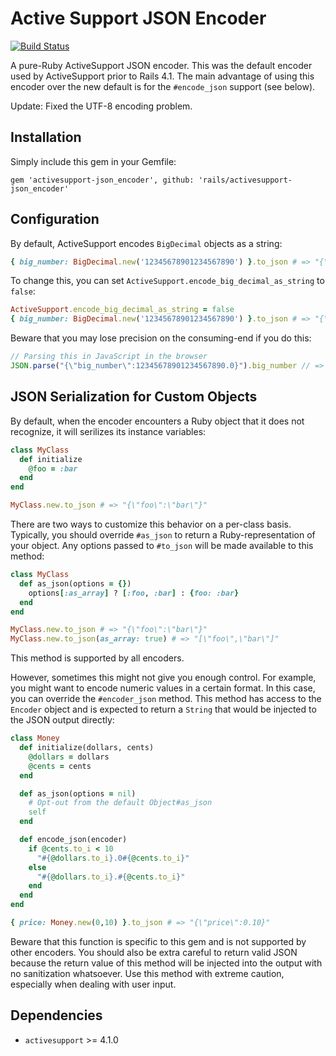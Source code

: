 Active Support JSON Encoder
===========================

[![Build Status](https://travis-ci.org/rails/activesupport-json_encoder.svg?branch=master)](https://travis-ci.org/rails/activesupport-json_encoder)

A pure-Ruby ActiveSupport JSON encoder. This was the default encoder used
by ActiveSupport prior to Rails 4.1. The main advantage of using this
encoder over the new default is for the `#encode_json` support (see below).

Update: Fixed the UTF-8 encoding problem.

Installation
------------

Simply include this gem in your Gemfile:

    gem 'activesupport-json_encoder', github: 'rails/activesupport-json_encoder'

Configuration
-------------

By default, ActiveSupport encodes `BigDecimal` objects as a string:

```ruby
{ big_number: BigDecimal.new('12345678901234567890') }.to_json # => "{\"big_number\":\"12345678901234567890.0\"}"
```

To change this, you can set `ActiveSupport.encode_big_decimal_as_string` to
`false`:

```ruby
ActiveSupport.encode_big_decimal_as_string = false
{ big_number: BigDecimal.new('12345678901234567890') }.to_json # => "{\"big_number\":12345678901234567890.0}"
```

Beware that you may lose precision on the consuming-end if you do this:

```javascript
// Parsing this in JavaScript in the browser
JSON.parse("{\"big_number\":12345678901234567890.0}").big_number // => 12345678901234567000
```

JSON Serialization for Custom Objects
-------------------------------------

By default, when the encoder encounters a Ruby object that it does not
recognize, it will serilizes its instance variables:

```ruby
class MyClass
  def initialize
    @foo = :bar
  end
end

MyClass.new.to_json # => "{\"foo\":\"bar\"}"
```

There are two ways to customize this behavior on a per-class basis. Typically,
you should override `#as_json` to return a Ruby-representation of your object.
Any options passed to `#to_json` will be made available to this method:

```ruby
class MyClass
  def as_json(options = {})
    options[:as_array] ? [:foo, :bar] : {foo: :bar}
  end
end

MyClass.new.to_json # => "{\"foo\":\"bar\"}"
MyClass.new.to_json(as_array: true) # => "[\"foo\",\"bar\"]"
```

This method is supported by all encoders.

However, sometimes this might not give you enough control. For example, you
might want to encode numeric values in a certain format. In this case, you can
override the `#encoder_json` method. This method has access to the `Encoder`
object and is expected to return a `String` that would be injected to the JSON
output directly:

```ruby
class Money
  def initialize(dollars, cents)
    @dollars = dollars
    @cents = cents
  end

  def as_json(options = nil)
    # Opt-out from the default Object#as_json
    self
  end

  def encode_json(encoder)
    if @cents.to_i < 10
      "#{@dollars.to_i}.0#{@cents.to_i}"
    else
      "#{@dollars.to_i}.#{@cents.to_i}"
    end
  end
end

{ price: Money.new(0,10) }.to_json # => "{\"price\":0.10}"
```

Beware that this function is specific to this gem and is not supported by
other encoders. You should also be extra careful to return valid JSON because
the return value of this method will be injected into the output with no
sanitization whatsoever. Use this method with extreme caution, especially
when dealing with user input.

Dependencies
------------

* `activesupport` >= 4.1.0
